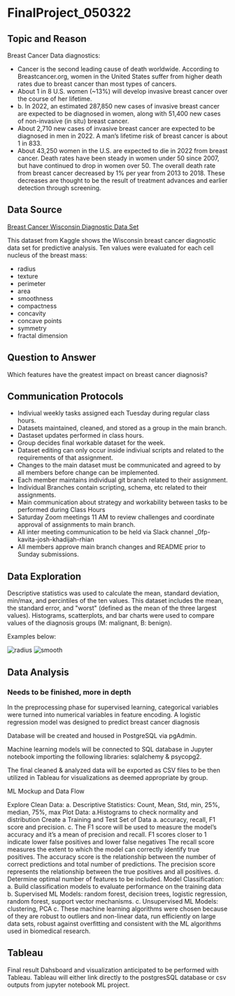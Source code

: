 # FinalProject_050322

## Topic and Reason

Breast Cancer Data diagnostics:

- Cancer is the second leading cause of death worldwide. According to Breastcancer.org, women in the United States suffer from higher death rates due to breast cancer than most types of cancers.
- About 1 in 8 U.S. women (~13%) will develop invasive breast cancer over the course of her lifetime.
- b. In 2022, an estimated 287,850 new cases of invasive breast cancer are expected to be diagnosed in women, along with 51,400 new cases of non-invasive (in situ) breast cancer.
- About 2,710 new cases of invasive breast cancer are expected to be diagnosed in men in 2022. A man’s lifetime risk of breast cancer is about 1 in 833.
- About 43,250 women in the U.S. are expected to die in 2022 from breast cancer. Death rates have been steady in women under 50 since 2007, but have continued to drop in women over 50. The overall death rate from breast cancer decreased by 1% per year from 2013 to 2018. These decreases are thought to be the result of treatment advances and earlier detection through screening.

## Data Source

[Breast Cancer Wisconsin Diagnostic Data Set](https://www.kaggle.com/datasets/uciml/breast-cancer-wisconsin-data)

This dataset from Kaggle shows the Wisconsin breast cancer diagnostic data set for predictive analysis. Ten values were evaluated for each cell nucleus of the breast mass:

- radius
- texture
- perimeter
- area
- smoothness
- compactness
- concavity
- concave points
- symmetry
- fractal dimension

## Question to Answer
Which features have the greatest impact on breast cancer diagnosis?

## Communication Protocols

- Indiviual weekly tasks assigned each Tuesday during regular class hours.
- Datasets maintained, cleaned, and stored as a group in the main branch.
- Dastaset updates performed in class hours.
- Group decides final workable dataset for the week.
- Dataset editing can only occur inside indiviual scripts and related to the requirements of that assignment.
- Changes to the main dataset must be communicated and agreed to by all members before change can be implemented.
- Each member maintains individual git branch related to their assignment.
- Individual Branches contain scripting, schema, etc related to their assignments.
- Main communication about strategy and workability between tasks to be performed during Class Hours
- Saturday Zoom meetings 11 AM to review challenges and coordinate approval of assignments to main branch.
- All inter meeting communication to be held via Slack channel _0fp-kavita-josh-khadijah-rhian
- All members approve main branch changes and README prior to Sunday submissions.

## Data Exploration

Descriptive statistics was used to calculate the mean, standard deviation, min/max, and percintiles of the ten values. This dataset includes the mean, the standard error, and "worst" (defined as the mean of the three largest values). Histograms, scatterplots, and bar charts were used to compare values of the diagnosis groups (M: malignant, B: benign). 

Examples below:

![radius](https://github.com/Copperminer02/FinalProject_050322/blob/d8491831c5da54cb9a1564146c964e6eb69d77d5/avg_radius.png)
![smooth](https://github.com/Copperminer02/FinalProject_050322/blob/d8491831c5da54cb9a1564146c964e6eb69d77d5/avg_smooth.png)


## Data Analysis
### Needs to be finished, more in depth
In the preprocessing phase for supervised learning, categorical variables were turned into numerical variables in feature encoding. A logistic regression model was designed to predict breast cancer diagnosis



Database will be created and housed in PostgreSQL via pgAdmin.

Machine learning models will be connected to SQL database in Jupyter notebook importing the following libraries: sqlalchemy & psycopg2.

The final cleaned & analyzed data will be exported as CSV files to be then utilized in Tableau for visualizations as deemed appropriate by group.

ML Mockup and Data Flow

Explore Clean Data: a. Descriptive Statistics: Count, Mean, Std, min, 25%, median, 75%, max
Plot Data: a.Histograms to check normality and distribution
Create a Training and Test Set of Data a. accuracy, recall, F1 score and precision. c. The F1 score will be used to measure the model’s accuracy and it’s a mean of precision and recall. F1 scores closer to 1 indicate lower false positives and lower false negatives The recall score measures the extent to which the model can correctly identify true positives. The accuracy score is the relationship between the number of correct predictions and total number of predictions. The precision score represents the relationship between the true positives and all positives. d. Determine optimal number of features to be included.
Model Classification: a. Build classification models to evaluate performance on the training data b. Supervised ML Models: random forest, decision trees, logistic regression, random forest, support vector mechanisms. c. Unsupervised ML Models: clustering, PCA c. These machine learning algorithms were chosen because of they are robust to outliers and non-linear data, run efficiently on large data sets, robust against overfitting and consistent with the ML algorithms used in biomedical research.


## Tableau

Final result Dahsboard and visualization anticipated to be performed with Tableau. Tableau will either link directly to the postgresSQL database or csv outputs from jupyter notebook ML project.
